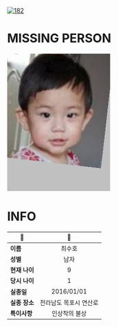 [![182](https://img.shields.io/badge/%EC%8B%A4%EC%A2%85%EC%8B%A0%EA%B3%A0%EB%8A%94%20%EA%B5%AD%EB%B2%88%EC%97%86%EC%9D%B4-182-blue)](http://safe182.go.kr/index.do)

# MISSING PERSON

<img src="./missing_person.jpg">

# INFO

|🔑|💎|
|--|:--:|
|**이름**|최수호|
|**성별**|남자|
|**현재 나이**|9|
|**당시 나이**|1|
|**실종일**|2016/01/01|
|**실종 장소**|전라남도 목포시 연산로 |
|**특이사항**|인상착의 불상|
